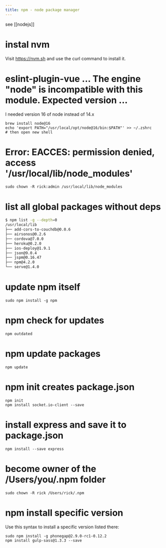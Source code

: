 ```yaml
---
title: npm - node package manager
---
```

see [[nodejs]]

# instal nvm
Visit https://nvm.sh and use the curl command to install it.

# eslint-plugin-vue ... The engine "node" is incompatible with this module. Expected version ...
I needed version 16 of node instead of 14.x
```
brew install node@16
echo 'export PATH="/usr/local/opt/node@16/bin:$PATH"' >> ~/.zshrc
# then open new shell
```

# Error: EACCES: permission denied, access '/usr/local/lib/node_modules'
```
sudo chown -R rick:admin /usr/local/lib/node_modules
```

# list all global packages without deps
```bash
$ npm list -g --depth=0
/usr/local/lib
├── add-cors-to-couchdb@0.0.6
├── airsonos@0.2.6
├── cordova@7.0.0
├── heroku@0.2.0
├── ios-deploy@1.9.1
├── json@9.0.4
├── jspm@0.16.47
├── npm@4.2.0
└── serve@1.4.0
```

# update npm itself
```
sudo npm install -g npm
```

# npm check for updates
```
npm outdated
```

# npm update packages
```
npm update
```  
# npm init creates package.json
```
npm init
npm install socket.io-client --save
```

# install express and save it to package.json
```
npm install --save express
```

# become owner of the /Users/you/.npm folder
```
sudo chown -R rick /Users/rick/.npm
```

# npm install specific version
Use this syntax to install a specific version listed there:
```
sudo npm install -g phonegap@2.9.0-rc1-0.12.2
npm install gulp-sass@1.3.3 --save
```
